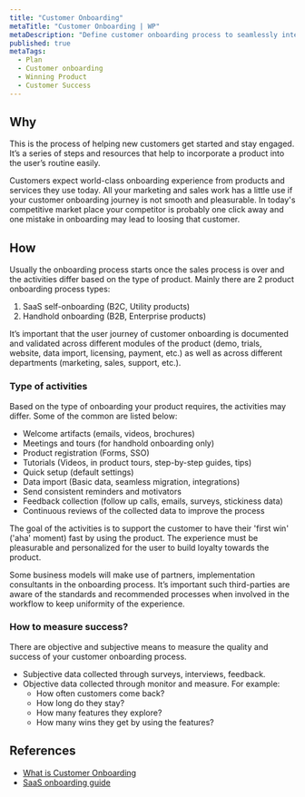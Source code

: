 ```yaml
---
title: "Customer Onboarding"
metaTitle: "Customer Onboarding | WP"
metaDescription: "Define customer onboarding process to seamlessly integrate customers across modules such as websites, demos, trials, licensing, payments, data migrations and resource provisioning."
published: true
metaTags:
  - Plan
  - Customer onboarding
  - Winning Product
  - Customer Success
---
```



## Why
This is the process of helping new customers get started and stay engaged. It’s a series of steps and resources that help to incorporate a product into the user’s routine easily.

Customers expect world-class onboarding experience from products and services they use today. All your marketing and sales work has a little use if your customer onboarding journey is not smooth and pleasurable. In today's competitive market place your competitor is probably one click away and one mistake in onboarding may lead to loosing that customer.


## How
Usually the onboarding process starts once the sales process is over and the activities differ based on the type of product. Mainly there are 2 product onboarding process types:

1. SaaS self-onboarding (B2C, Utility products)
2. Handhold onboarding (B2B, Enterprise products)

It’s important that the user journey of customer onboarding is documented and validated across different modules of the product (demo, trials, website, data import, licensing, payment, etc.) as well as across different departments (marketing, sales, support, etc.).

### Type of activities
Based on the type of onboarding your product requires, the activities may differ. Some of the common are listed below:
 - Welcome artifacts (emails, videos, brochures)
 - Meetings and tours (for handhold onboarding only)
 - Product registration (Forms, SSO)
 - Tutorials (Videos, in product tours, step-by-step guides, tips)
 - Quick setup (default settings)
 - Data import (Basic data, seamless migration, integrations)
 - Send consistent reminders and motivators
 - Feedback collection (follow up calls, emails, surveys, stickiness data)
 - Continuous reviews of the collected data to improve the process

The goal of the activities is to support the customer to have their 'first win' ('aha' moment) fast by using the product. The experience must be pleasurable and personalized for the user to build loyalty towards the product.

Some business models will make use of partners, implementation consultants in the onboarding process. It’s important such third-parties are aware of the standards and recommended processes when involved in the workflow to keep uniformity of the experience.

### How to measure success?
There are objective and subjective means to measure the quality and success of your customer onboarding process.
 - Subjective data collected through surveys, interviews, feedback.
 - Objective data collected through monitor and measure. For example:
   - How often customers come back?
   - How long do they stay?
   - How many features they explore?
   - How many wins they get by using the features?


## References
 - [What is Customer Onboarding](https://tallyfy.com/definition-customer-onboarding/)
 - [SaaS onboarding guide](https://blog.chartmogul.com/a-guide-to-saas-customer-onboarding/)
